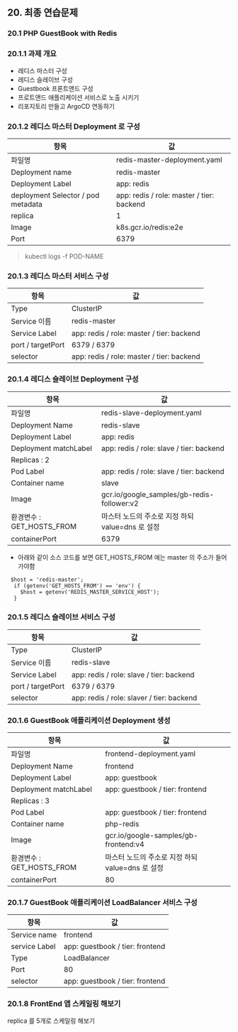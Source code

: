 ## 20. 최종 연습문제

### 20.1 PHP GuestBook with Redis

### 20.1.1 과제 개요

- 레디스 마스터 구성
- 레디스 슬레이브 구성
- Guestbook 프론트앤드 구성
- 프로트앤드 애플리케이션 서비스로 노출 시키기
- 리포지토리 만들고 ArgoCD 연동하기

### 20.1.2 레디스 마스터 Deployment 로 구성

| 항목 | 값 |
| --- | --- |
| 파일명 | redis-master-deployment.yaml |
| Deployment name | redis-master |
| Deployment Label | app: redis |
| deployment Selector / pod metadata | app: redis / role: master / tier: backend |
| replica | 1 |
| Image | k8s.gcr.io/redis:e2e |
| Port | 6379 |

> kubectl logs -f POD-NAME
> 

### 20.1.3 레디스 마스터 서비스 구성

| 항목 | 값 |
| --- | --- |
| Type | ClusterIP |
| Service 이름 | redis-master |
| Service Label | app: redis / role: master / tier: backend |
| port / targetPort | 6379 / 6379 |
| selector | app: redis / role: master / tier: backend |

### 20.1.4 레디스 슬레이브 Deployment 구성

| 항목 | 값 |
| --- | --- |
| 파일명 | redis-slave-deployment.yaml |
| Deployment Name | redis-slave |
| Deployment Label | app: redis |
| Deployment matchLabel | app: redis / role: slave / tier: backend |
| Replicas : 2 |  |
| Pod Label | app: redis / role: slave / tier: backend |
| Container name | slave |
| Image | gcr.io/google_samples/gb-redis-follower:v2 |
| 환경변수 : GET_HOSTS_FROM | 마스터 노드의 주소로 지정 하되 value=dns 로 설정 |
| containerPort | 6379 |
- 아래와 같이 소스 코드를 보면 GET_HOSTS_FROM 에는 master 의 주소가 들어가야함

```
 $host = 'redis-master';
  if (getenv('GET_HOSTS_FROM') == 'env') {
    $host = getenv('REDIS_MASTER_SERVICE_HOST');
  }
```

### 20.1.5 레디스 슬레이브 서비스 구성

| 항목 | 값 |
| --- | --- |
| Type | ClusterIP |
| Service 이름 | redis-slave |
| Service Label | app: redis / role: slave / tier: backend |
| port / targetPort | 6379 / 6379 |
| selector | app: redis / role: slaver / tier: backend |

### 20.1.6 GuestBook 애플리케이션 Deployment 생성

| 항목 | 값 |
| --- | --- |
| 파일명 | frontend-deployment.yaml |
| Deployment Name | frontend |
| Deployment Label | app: guestbook |
| Deployment matchLabel | app: guestbook / tier: frontend |
| Replicas : 3 |  |
| Pod Label | app: guestbook / tier: frontend |
| Container name | php-redis |
| Image | gcr.io/google-samples/gb-frontend:v4 |
| 환경변수 : GET_HOSTS_FROM | 마스터 노드의 주소로 지정 하되 value=dns 로 설정 |
| containerPort | 80 |

### 20.1.7 GuestBook 애플리케이션 LoadBalancer 서비스 구성

| 항목 | 값 |
| --- | --- |
| Service name | frontend |
| service Label | app: guestbook / tier: frontend |
| Type | LoadBalancer |
| Port | 80 |
| selector | app: guestbook / tier: frontend |

### 20.1.8 FrontEnd 앱 스케일링 해보기

replica 를 5개로 스케일링 해보기